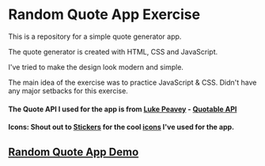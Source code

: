 # Random Quote App Exercise

<p>This is a repository for a simple quote generator app.</p>

<p>The quote generator is created with HTML, CSS and JavaScript.</p>

<p>I've tried to make the design look modern and simple.</p>

<p>The main idea of the exercise was to practice JavaScript & CSS. 
Didn't have any major setbacks for this exercise.</p>

#### The Quote API I used for the app is from [Luke Peavey](https://github.com/lukePeavey) - [Quotable API](https://github.com/lukePeavey/quotable?tab=readme-ov-file#get-random-quotes)
#### Icons: Shout out to [Stickers](https://www.flaticon.com/authors/stickers) for the cool [icons](https://www.flaticon.com/stickers-pack/school-745) I've used for the app.

## [Random Quote App Demo](https://tisteedur.github.io/random-quote-app/)
